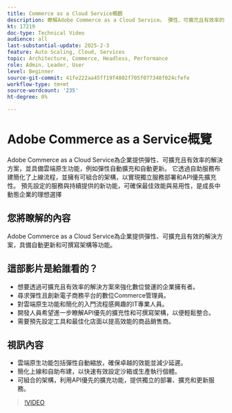 ```yaml
---
title: Commerce as a Cloud Service概觀
description: 瞭解Adobe Commerce as a Cloud Service。 彈性、可擴充且有效率的解決方案，適合動態數位作業，並具備可撰寫的架構。
kt: 17219
doc-type: Technical Video
audience: all
last-substantial-update: 2025-2-3
feature: Auto Scaling, Cloud, Services
topic: Architecture, Commerce, Headless, Performance
role: Admin, Leader, User
level: Beginner
source-git-commit: 41fe222aa45ff19f4802f705f077348f024cfefe
workflow-type: tm+mt
source-wordcount: '235'
ht-degree: 0%

---
```


# Adobe Commerce as a Service概覽

Adobe Commerce as a Cloud Service為企業提供彈性、可擴充且有效率的解決方案，並具備雲端原生功能，例如彈性自動擴充和自動更新。 它透過自助服務布建簡化了上線流程，並擁有可組合的架構，以實現獨立服務部署和API優先擴充性。 預先設定的服務與持續提供的新功能，可確保最佳效能與易用性，是成長中動態企業的理想選擇

## 您將瞭解的內容

Adobe Commerce as a Cloud Service為企業提供彈性、可擴充且有效的解決方案，具備自動更新和可撰寫架構等功能。

## 這部影片是給誰看的？

* 想要透過可擴充且有效率的解決方案來強化數位營運的企業擁有者。
* 尋求彈性且創新電子商務平台的數位Commerce管理員。
* 對雲端原生功能和簡化的入門流程感興趣的IT專業人員。
* 開發人員希望進一步瞭解API優先的擴充性和可撰寫架構，以便輕鬆整合。
* 需要預先設定工具和最佳化店面以提高效能的商品銷售商。

## 視訊內容

* 雲端原生功能包括彈性自動縮放，確保卓越的效能並減少延遲。
* 簡化上線和自助布建，以快速有效設定沙箱或生產執行個體。
* 可組合的架構，利用API優先的擴充功能，提供獨立的部署、擴充和更新服務。

>[!VIDEO](https://video.tv.adobe.com/v/3443311?learn=on)
